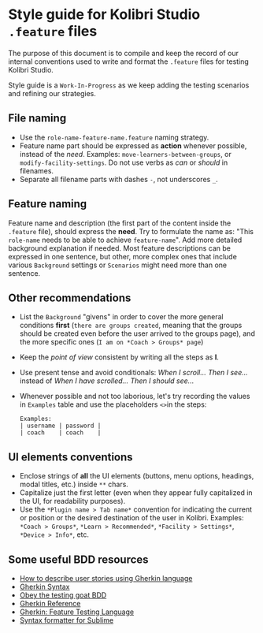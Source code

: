 
# Style guide for Kolibri Studio `.feature` files

The purpose of this document is to compile and keep the record of our internal conventions used to write and format the `.feature` files for testing Kolibri Studio.

Style guide is a `Work-In-Progress` as we keep adding the testing scenarios and refining our strategies.

## File naming

- Use the `role-name-feature-name.feature` naming strategy.
- Feature name part should be expressed as **action** whenever possible, instead of the *need*. Examples: `move-learners-between-groups`, or `modify-facility-settings`. Do not use verbs as *can* or *should* in filenames.
- Separate all filename parts with dashes `-`, not underscores `_`.

## Feature naming

Feature name and description (the first part of the content inside the `.feature` file), should express the **need**. Try to formulate the name as: "This `role-name` needs to be able to achieve `feature-name`". Add more detailed background explanation if needed. Most feature descriptions can be expressed in one sentence, but other, more complex ones that include various `Background` settings or `Scenarios` might need more than one sentence.

## Other recommendations

- List the `Background` "givens" in order to cover the more general conditions **first** (`there are groups created`, meaning that the groups should be created even before the user arrived to the groups page), and the more specific ones (`I am on *Coach > Groups* page`)
- Keep the *point of view* consistent by writing all the steps as **I**.
- Use present tense and avoid conditionals: *When I scroll... Then I see...* instead of *When I have scrolled... Then I should see...*
- Whenever possible and not too laborious, let's try recording the values in `Examples` table and use the placeholders `<>`in the steps:

	```
	Examples:
	| username | password |
	| coach    | coach    |
	```


## UI elements conventions

- Enclose strings of **all** the UI elements (buttons, menu options, headings, modal titles, etc.) inside `**` chars.
- Capitalize just the first letter (even when they appear fully capitalized in the UI, for readability purposes).
- Use the `*Plugin name > Tab name*` convention for indicating the current or position or the desired destination of the user in Kolibri. Examples: `*Coach > Groups*`, `*Learn > Recommended*`, `*Facility > Settings*`, `*Device > Info*`, etc.


## Some useful BDD resources

- [How to describe user stories using Gherkin language](https://medium.com/@SteelKiwiDev/how-to-describe-user-stories-using-gherkin-language-8cffc6b888df)
- [Gherkin Syntax](http://docs.behat.org/en/v2.5/guides/1.gherkin.html#gherkin-syntax)
- [Obey the testing goat BDD](https://www.obeythetestinggoat.com/book/appendix_bdd.html#_writing_an_ft_as_a_feature_using_gherkin_syntax)
- [Gherkin Reference](https://docs.cucumber.io/gherkin/reference/)
- [Gherkin: Feature Testing Language](http://behave.readthedocs.io/en/latest/gherkin.html#features)
- [Syntax formatter for Sublime](https://packagecontrol.io/packages/Gherkin%20(Cucumber)%20Formatter)
